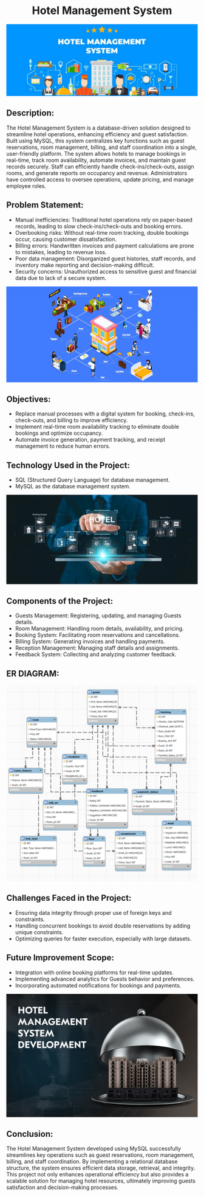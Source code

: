 # <div align="center">Hotel Management System</div>

![Intro](https://github.com/PyanshuXd/Hotel_Management/blob/a0d9f648a1ba7daeb320444190d82382b5068865/Images%20Used/1st.jpeg)

## Description:
The Hotel Management System is a database-driven solution designed to streamline hotel operations, enhancing efficiency and guest satisfaction. Built using MySQL, this system centralizes key functions such as guest reservations, room management, billing, and staff coordination into a single, user-friendly platform.
The system allows hotels to manage bookings in real-time, track room availability, automate invoices, and maintain guest records securely. Staff can efficiently handle check-ins/check-outs, assign rooms, and generate reports on occupancy and revenue. Administrators have controlled access to oversee operations, update pricing, and manage employee roles.

## Problem Statement:
- Manual inefficiencies: Traditional hotel operations rely on paper-based records, leading to slow check-ins/check-outs and booking errors.
- Overbooking risks: Without real-time room tracking, double bookings occur, causing customer dissatisfaction.
- Billing errors: Handwritten invoices and payment calculations are prone to mistakes, leading to revenue loss.
- Poor data management: Disorganized guest histories, staff records, and inventory make reporting and decision-making difficult.
- Security concerns: Unauthorized access to sensitive guest and financial data due to lack of a secure system.

 ![Objectives](https://github.com/PyanshuXd/Hotel_Management/blob/75b43c6ccff14dfdb2a2e114cff49784904700b8/Images%20Used/hotel-inventory-management.jpg)
 
## Objectives:
- Replace manual processes with a digital system for booking, check-ins, check-outs, and billing to improve efficiency.
- Implement real-time room availability tracking to eliminate double bookings and optimize occupancy.
- Automate invoice generation, payment tracking, and receipt management to reduce human errors.

## Technology Used in the Project:
- SQL (Structured Query Language) for database management.
- MySQL as the database management system.

 ![Technology](https://github.com/PyanshuXd/Hotel_Management/blob/a8eeefce60b90d5fe514db2102241b36b5929873/Images%20Used/technology.jpg)  

## Components of the Project:
- Guests Management: Registering, updating, and managing Guests details.
- Room Management: Handling room details, availability, and pricing.
- Booking System: Facilitating room reservations and cancellations.
- Billing System: Generating invoices and handling payments.
- Reception Management: Managing staff details and assignments.
- Feedback System: Collecting and analyzing customer feedback.

## ER DIAGRAM:

 ![ER](https://github.com/PyanshuXd/Hotel_Management/blob/4fe3f45383925fbddeb3e5fac7bc50c44614253f/Images%20Used/ER.png)

## Challenges Faced in the Project:
- Ensuring data integrity through proper use of foreign keys and constraints.
- Handling concurrent bookings to avoid double reservations by adding unique constraints.
- Optimizing queries for faster execution, especially with large datasets.

## Future Improvement Scope:
- Integration with online booking platforms for real-time updates.
- Implementing advanced analytics for Guests behavior and preferences.
- Incorporating automated notifications for bookings and payments.

![Challenges](https://github.com/PyanshuXd/Hotel_Management/blob/60ab55d05ed03f5839067c51b72d5e89352645cd/Images%20Used/Future.jpg)

## Conclusion:

The Hotel Management System developed using MySQL successfully streamlines key operations such as guest reservations, room management, billing, and staff coordination. By implementing a relational database structure, the system ensures efficient data storage, retrieval, and integrity. This project not only enhances operational efficiency but also provides a scalable solution for managing hotel resources, ultimately improving guests satisfaction and decision-making processes.
